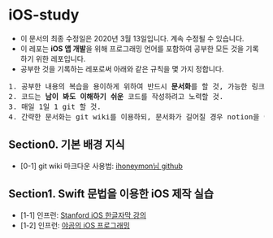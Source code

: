 # iOS-study
* 이 문서의 최종 수정일은 2020년 3월 13일입니다. 계속 수정될 수 있습니다.
* 이 레포는 <b>iOS 앱 개발</b>을 위해 프로그래밍 언어를 포함하여 공부한 모든 것을 기록하기 위한 레포입니다.
* 공부한 것을 기록하는 레포로써 아래와 같은 규칙을 몇 가지 정합니다.
<pre>
1. 공부한 내용의 복습을 용이하게 위하여 반드시 <b>문서화</b>를 할 것, 가능한 링크도 첨부할 것.
2. 코드는 <b>남이 봐도 이해하기 쉬운</b> 코드를 작성하려고 노력할 것.
3. 매일 1일 1 git 할 것.
4. 간략한 문서화는 git wiki를 이용하되, 문서화가 길어질 경우 notion을 이용하고 링크를 남길 것.
</pre>
## Section0. 기본 배경 지식
* [0-1] git wiki 마크다운 사용법: [ihoneymon님 github](https://gist.github.com/ihoneymon/652be052a0727ad59601)
## Section1. Swift 문법을 이용한 iOS 제작 실습
* [1-1] 인프런: [Stanford iOS 한글자막 강의](https://www.inflearn.com/course/stanford-ios-%ED%95%9C%EA%B8%80%EC%9E%90%EB%A7%89-%EA%B0%95%EC%9D%98/dashboard)
* [1-2] 인프런: [야곰의 iOS 프로그래밍](https://www.inflearn.com/course/ios-%ED%94%84%EB%A1%9C%EA%B7%B8%EB%9E%98%EB%B0%8D/dashboard)
